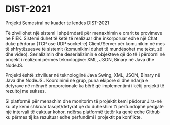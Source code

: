 # DIST-2021
Projekti Semestral ne kuader te lendes DIST-2021

Të zhvillohet një sistemi i shpërndarë për menaxhimin e orarit te provimeve ne FIEK. Sistemi duhet të ketë të realizuar dhe inkorporuar edhe një Chat duke përdorur (TCP ose UDP socket-e) Client/Server për komunikim në mes të shfrytëzuesve të sistemit (komunikimi duhet të mundësohet me tekst, zë dhe video). Serializimin dhe deserializimin e objekteve që do të i përdorni në projekt i realizoni përmes teknologjive: XML, JSON, Binary në Java dhe NodeJS.


Projekti është zhvilluar në teknologjinë Java Swing, XML, JSON, Binary në Java dhe NodeJS..
Koordinimi në grup, puna ekipore si dhe ndarja e detyrave në mënyrë proporcionale  ka bërë  që implementimi i këtij projekti të rezultoj me sukses.

Si platformë për menaxhim dhe monitorim të projektit kemi pëdorur Jira-në ku aty kemi shkruar tasqet/detyrat që do duheshim t’i përfundojmë përgjatë një intervali të caktuar kohor, ndërsa platformë tjetër ka qenë edhe Github ku përmes tij ka rezultuar edhe përfundimi i projektit pa konflikte.
